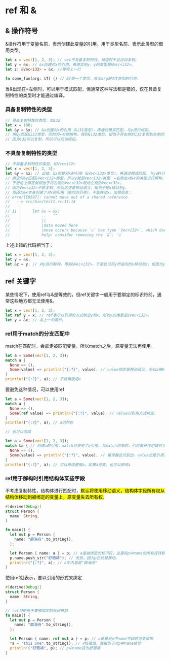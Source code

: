 # ref 和 &

## & 操作符号

&操作符用于变量名前，表示创建此变量的引用，用于类型名前，表示此类型的借用类型。

```rust
let x = vec![1, 2, 3]; // vec不具备复制特性。赋值时不会自动复制。
let y = &x; // &x创建对x的引用，再绑定到y，y的类型是&Vec<i32>。
let z: &Vec<i32> = &x; //等同上一行

fn some_fun(arg: &T) {} // &T是一个类型，表示arg是对T类型的引用。
```

当&出现在=左侧时，可以用于模式匹配，但通常这种写法都是错的，仅在具备复制特性的类型时才能通过编译。

### 具备复制特性的类型

```rust
// 具备复制特性的类型，如i32
let x = 100;
let &y = &x; // &x创建对x的引用（&i32类型），再通过模式匹配，与y进行绑定。
// 用&y匹配&i32类型，同时将=右侧解构，得到&i32类型，相当于将右侧的i32复制到左侧的i32。
// 因为i32可以复制，所以可以成功绑定。
```

### 不具备复制特性的类型

```rust
// 不具备复制特性的类型，如Vec<i32>
let x = vec![1, 2, 3];
let &y = &x; // 出错，&x创建对x的引用（&Vec<i32>类型），再通过模式匹配，与y进行绑定。
// 绑定时&y匹配&Vec<i32>类型，所以y就是Vec<i32>类型，=右侧也对&x的类型进行解构，也得到&Vec<i32>，
// 于是这上绑定就相当于将右侧的Vec<i32>赋给左侧的Vec<i32>，
// 因为Vec<i32>不能复制，所以这里是移动语义，相当于把x移动到y。
// 但因为&x本身创建了对x的引用（临时的引用），不能移动x。出错信息：
// error[E0507]: cannot move out of a shared reference
//   --> src/bin/test1.rs:11:14
//    |
// 11 |     let &u = &x;
//    |         --   ^^
//    |         ||
//    |         |data moved here
//    |         |move occurs because `u` has type `Vec<i32>`, which does not implement the `Copy` trait
//    |         help: consider removing the `&`: `u`
```

上述出错的代码相当于：

```rust
let x = vec![1, 2, 3];
let y = &x;
let &z = y; // 对y进行解构，得到&Vec<i32>，于是尝试将y所指向的x移动到z，但因为y的存在不能成功。
```

## ref 关键字

某些情况下，使用ref与&是等效的，但ref关键字一般用于要绑定的标识符前，通常这些地方都无法使用&。

```rust
let x = vec![1, 2, 3];
let ref y = x; // ref表示以引用的方式绑定y和x，所以y的类型是&Vec<i32>。
let y = &x; // 与上一句等价。
```

### ref用于match的分支匹配中

match在匹配时，会拿走被匹配变量，所以match之后，原变量无法再使用。

```rust
let a = Some(vec![1, 2, 3]);
match a {
  None => (),
  Some(value) => println!("{:?}", value), // value绑定是移动语义，所以a被match占据。
}
println!("{:?}", a); // 不能再使用a
```

要避免这种情况，可以使用ref

```rust
let a = Some(vec![1, 2, 3]);
match a {
  None => (),
  Some(ref value) => println!("{:?}", value), // value以引用方式绑定。
}
println!("{:?}", a); // a仍然在

// 也可以写成

let a = Some(vec![1, 2, 3]);
match &a { // 创建a的引用，match只使用了a引用，且match结束时，引用离开作用域也会销毁
  None => (),
  Some(value) => println!("{:?}", value), // 编译器会识别出，value也是引用。
}
println!("{:?}", a); // 可以继续使用a，如果a可变，也可以修改a
```

### ref用于解构时引用结构体某些字段

不考虑复制特性，结构体进行匹配时，<mark>默认将使用移动语义，结构体字段所有权从结构体移动到被绑定的变量上，原变量失去所有权.</mark>

```rust
#[derive(Debug)]
struct Person {
  name: String,
}

fn main() {
  let mut p = Person {
    name: "薛海舟".to_string(),
  };

  let Person { name: a } = p; // a是被绑定的标识符，这里将p中name的所有权转移给a变量。
  p.name.push_str("舒珊靖"); // 失败，因为p已经被移动。
  println!("{:?}", a); // a中内容是"薛海舟"
}
```

使用ref就表示，要以引用的形式来绑定

```rust
#[derive(Debug)]
struct Person {
  name: String,
}

// ref只能用于要被绑定的标识符前
fn main() {
  let mut p = Person {
    name: "薛海舟".to_string(),
  };

  let Person { name: ref mut a } = p; // a是是对p中name字段的可变借用
  *a = "this one".to_string(); // 对a赋值，就相当于对p中name操作
  println!("舒珊靖", p); // p中name变为舒珊靖
}
```
